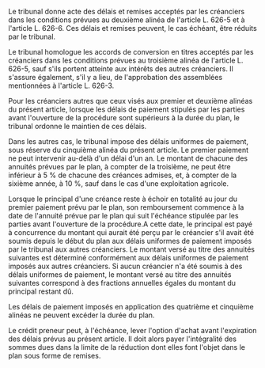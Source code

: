   

Le tribunal donne acte des délais et remises acceptés par les créanciers dans les conditions prévues au deuxième alinéa de l'article L. 626-5 et à l'article L. 626-6. Ces délais et remises peuvent, le cas échéant, être réduits par le tribunal.


Le tribunal homologue les accords de conversion en titres acceptés par les créanciers dans les conditions prévues au troisième alinéa de l'article L. 626-5, sauf s'ils portent atteinte aux intérêts des autres créanciers. Il s'assure également, s'il y a lieu, de l'approbation des assemblées mentionnées à l'article L. 626-3.


Pour les créanciers autres que ceux visés aux premier et deuxième alinéas du présent article, lorsque les délais de paiement stipulés par les parties avant l'ouverture de la procédure sont supérieurs à la durée du plan, le tribunal ordonne le maintien de ces délais.


Dans les autres cas, le tribunal impose des délais uniformes de paiement, sous réserve du cinquième alinéa du présent article. Le premier paiement ne peut intervenir au-delà d'un délai d'un an. Le montant de chacune des annuités prévues par le plan, à compter de la troisième, ne peut être inférieur à 5 % de chacune des créances admises, et, à compter de la sixième année, à 10 %, sauf dans le cas d'une exploitation agricole.


Lorsque le principal d'une créance reste à échoir en totalité au jour du premier paiement prévu par le plan, son remboursement commence à la date de l'annuité prévue par le plan qui suit l'échéance stipulée par les parties avant l'ouverture de la procédure.A cette date, le principal est payé à concurrence du montant qui aurait été perçu par le créancier s'il avait été soumis depuis le début du plan aux délais uniformes de paiement imposés par le tribunal aux autres créanciers. Le montant versé au titre des annuités suivantes est déterminé conformément aux délais uniformes de paiement imposés aux autres créanciers. Si aucun créancier n'a été soumis à des délais uniformes de paiement, le montant versé au titre des annuités suivantes correspond à des fractions annuelles égales du montant du principal restant dû.


Les délais de paiement imposés en application des quatrième et cinquième alinéas ne peuvent excéder la durée du plan.


Le crédit preneur peut, à l'échéance, lever l'option d'achat avant l'expiration des délais prévus au présent article. Il doit alors payer l'intégralité des sommes dues dans la limite de la réduction dont elles font l'objet dans le plan sous forme de remises.


  
